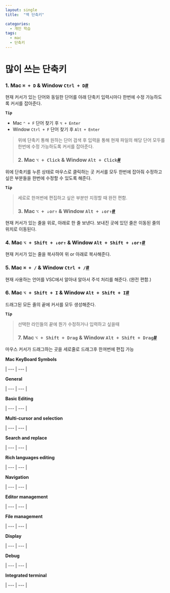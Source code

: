 ```yaml
---
layout: single
title:  "맥 단축키"

categories:
  - 개인 학습
tags:
  - mac
  - 단축키
---
```


# 많이 쓰는 단축키

### 1. Mac `⌘ + D` & Window `Ctrl + D`[#](https://techwell.wooritech.com/blog/2021/03/19/VSC%EB%8B%A8%EC%B6%95%ED%82%A4/#1-mac-%E2%8C%98--d--window-ctrl--d)

현재 커서가 있는 단어와 동일한 단어를 아래 단축키 입력시마다 한번에 수정 가능하도록 커서를 잡아준다.

**`Tip`**

- Mac `⌃ + F` 단어 찾기 후 `⌥ + Enter`
- Window `Ctrl + F` 단어 찾기 후 `Alt + Enter`

> 위에 단축키 통해 원하는 단어 검색 후 입력을 통해 현재 파일의 해당 단어 모두를 한번에 수정 가능하도록 커서를 잡아준다.
> 
> 
> ### 2. Mac `⌥ + Click` & Window `Alt + Click`[#](https://techwell.wooritech.com/blog/2021/03/19/VSC%EB%8B%A8%EC%B6%95%ED%82%A4/#2-mac-%E2%8C%A5--click--window-alt--click)
> 

위에 단축키를 누른 상태로 마우스로 클릭하는 곳 커서를 모두 한번에 잡아줘 수정하고싶은 부분들을 한번에 수정할 수 있도록 해준다.

**`Tip`**

> 세로로 한꺼번에 편집하고 싶은 부분만 지정할 때 완전 편함.
> 
> 
> ### 3. Mac `⌥ + ↓or↑` & Window `Alt + ↓or↑`[#](https://techwell.wooritech.com/blog/2021/03/19/VSC%EB%8B%A8%EC%B6%95%ED%82%A4/#3-mac-%E2%8C%A5--%E2%86%93or%E2%86%91--window-alt--%E2%86%93or%E2%86%91)
> 

현재 커서가 있는 줄을 위로, 아래로 한 줄 보낸다. 보내진 곳에 있던 줄은 이동된 줄의 위치로 이동된다.

### 4. Mac `⌥ + Shift + ↓or↑` & Window `Alt + Shift + ↓or↑`[#](https://techwell.wooritech.com/blog/2021/03/19/VSC%EB%8B%A8%EC%B6%95%ED%82%A4/#4-mac-%E2%8C%A5--shift--%E2%86%93or%E2%86%91--window-alt--shift--%E2%86%93or%E2%86%91)

현재 커서가 있는 줄을 복사하여 위 or 아래로 복사해준다.

### 5. Mac `⌘ + /` & Window `Ctrl + /`[#](https://techwell.wooritech.com/blog/2021/03/19/VSC%EB%8B%A8%EC%B6%95%ED%82%A4/#5-mac-%E2%8C%98----window-ctrl--)

현재 사용하는 언어를 VSC에서 알아내 알아서 주석 처리를 해준다. (완전 편함.)

### 6. Mac `⌥ + Shift + I` & Window `Alt + Shift + I`[#](https://techwell.wooritech.com/blog/2021/03/19/VSC%EB%8B%A8%EC%B6%95%ED%82%A4/#6-mac-%E2%8C%A5--shift--i--window-alt--shift--i)

드래그된 모든 줄의 끝에 커서를 모두 생성해준다.

**`Tip`**

> 선택한 라인들의 끝에 뭔가 수정하거나 입력하고 싶을때
> 
> 
> ### 7. Mac `⌥ + Shift + Drag` & Window `Alt + Shift + Drag`[#](https://techwell.wooritech.com/blog/2021/03/19/VSC%EB%8B%A8%EC%B6%95%ED%82%A4/#7-mac-%E2%8C%A5--shift--drag--window-alt--shift--drag)
> 

마우스 커서가 드래그하는 곳을 세로줄로 드래그후 한꺼번에 편집 가능

****Mac KeyBoard Symbols****

| --- | --- |

****General****

| --- | --- |

****Basic Editing****

| --- | --- |

****Multi-cursor and selection****

| --- | --- |

****Search and replace****

| --- | --- |

****Rich languages editing****

| --- | --- |

****Navigation****

| --- | --- |

****Editor management****

| --- | --- |

****File management****

| --- | --- |

****Display****

| --- | --- |

****Debug****

| --- | --- |

****Integrated terminal****

| --- | --- |
